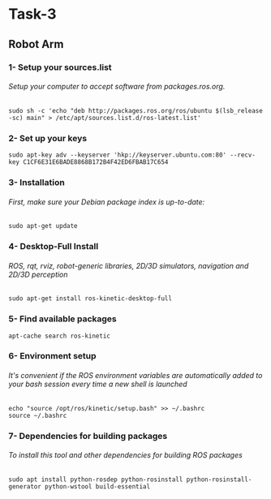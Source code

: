 # Task-3
## Robot Arm
### 1- Setup your sources.list
###### Setup your computer to accept software from packages.ros.org.
```
sudo sh -c 'echo "deb http://packages.ros.org/ros/ubuntu $(lsb_release -sc) main" > /etc/apt/sources.list.d/ros-latest.list'
```
### 2- Set up your keys
```
sudo apt-key adv --keyserver 'hkp://keyserver.ubuntu.com:80' --recv-key C1CF6E31E6BADE8868B172B4F42ED6FBAB17C654
```
### 3- Installation
###### First, make sure your Debian package index is up-to-date:
```
sudo apt-get update
```
### 4- Desktop-Full Install
###### ROS, rqt, rviz, robot-generic libraries, 2D/3D simulators, navigation and 2D/3D perception
```
sudo apt-get install ros-kinetic-desktop-full
```
### 5- Find available packages
```
apt-cache search ros-kinetic
```
### 6- Environment setup
###### It's convenient if the ROS environment variables are automatically added to your bash session every time a new shell is launched
```
echo "source /opt/ros/kinetic/setup.bash" >> ~/.bashrc
source ~/.bashrc
```
### 7- Dependencies for building packages
###### To install this tool and other dependencies for building ROS packages
```
sudo apt install python-rosdep python-rosinstall python-rosinstall-generator python-wstool build-essential
```
